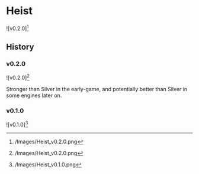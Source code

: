 # Heist

![v0.2.0][^v0.2.0]

## History

### v0.2.0

![v0.2.0][^v0.2.0]

Stronger than Silver in the early-game, and potentially better than Silver in
some engines later on.

### v0.1.0

![v0.1.0][^v0.1.0]

[^v0.1.0]: /Images/Heist_v0.1.0.png
[^v0.2.0]: /Images/Heist_v0.2.0.png
